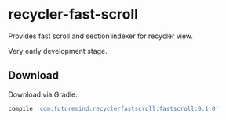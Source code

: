# recycler-fast-scroll
Provides fast scroll and section indexer for recycler view.

Very early development stage.

Download
--------

Download via Gradle:
```groovy
compile 'com.futuremind.recyclerfastscroll:fastscroll:0.1.0'
```
